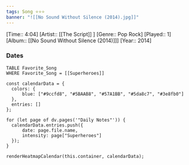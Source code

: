 ```yaml
---
tags: Song ⭐⭐⭐ 
banner: "![[No Sound Without Silence (2014).jpg]]"
---
```

[Time:: 4:04]
[Artist:: [[The Script]] ]
[Genre:: Pop Rock]
[Played:: 1]
[Album:: [[No Sound Without Silence (2014)]]]
[Year:: 2014]
### Dates
````dataview
TABLE Favorite_Song
WHERE Favorite_Song = [[Superheroes]]
````
  ```dataviewjs
const calendarData = { 
	colors: { 
		blue: ["#9ccfd8", "#5BAAB8", "#57A1BB", "#5da8c7", "#3e8fb0"] 
	}, 
	entries: [] 
}; 

for (let page of dv.pages('"Daily Notes"')) { 
	calendarData.entries.push({ 
		date: page.file.name, 
		intensity: page["Superheroes"]
	}); 
} 

renderHeatmapCalendar(this.container, calendarData);
```
